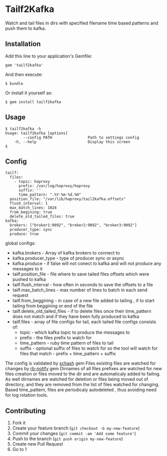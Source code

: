 # Tailf2Kafka

Watch and tail files in dirs with specified filename time based patterns and push them to kafka.


## Installation

Add this line to your application's Gemfile:

    gem 'tailf2kafka'

And then execute:

    $ bundle

Or install it yourself as:

    $ gem install tailf2kafka

## Usage

    $ tailf2kafka -h
    Usage: tailf2kafka [options]
            --config PATH                Path to settings config
        -h, --help                       Display this screen
    $

## Config

    tailf:
      files:
        - topic: haproxy
          prefix: /var/log/haproxy/haproxy
          suffix: ''
          time_pattern: ".%Y-%m-%d.%H"
      position_file: "/var/lib/haproxy/tail2kafka.offsets"
      flush_interval: 1
      max_batch_lines: 1024
      from_begining: true
      delete_old_tailed_files: true
    kafka:
      brokers: ["broker1:9092", "broker2:9092", "broker3:9092"]
      producer_type: sync
      produce: true

global configs:
* kafka.brokers - Array of kafka brokers to connect to
* kafka.producer_type - type of producer sync or async
* kafka.produce - if false will not conect to kafka and will not produce any messages to it
* tailf.position_file - file where to save tailed files offsets which were pushed to kafka
* tailf.flush_interval - how often in seconds to save the offsets to a file
* tailf.max_batch_lines - max number of lines to batch in each send request
* tailf.from_beggining - in case of a new file added to tailing , if to start tailing from beggining or end of the file
* tailf.delete_old_tailed_files - if to delete files once their time_pattern does not match and if they have been fully produced to kafka
* tailf.files - array of file configs for tail, each tailed file configs consists of:
  * topic - which kafka topic to produce the messages to
  * prefix - the files prefix to watch for
  * time_pattern - ruby time pattern of files to tail
  * suffix - optional suffix of files to watch for
so the tool will watch for files that match - prefix + time_pattern + suffix

The config is validated by [schash](https://github.com/ryotarai/schash) gem
Files existing files are watched for changes by [rb-notify](https://github.com/nex3/rb-inotify) gem
Dirnames of all files prefixes are watched for new files creation or files moved to the dir and are automaticaly
added to failing.
As well dirnames are watched for deletion or files being moved out of directory, and they are removed from the list of files watched for changing.
Based time_pattern, files are periodicaly autodeleted , thus avoiding need for log rotation tools.

## Contributing

1. Fork it
2. Create your feature branch (`git checkout -b my-new-feature`)
3. Commit your changes (`git commit -am 'Add some feature'`)
4. Push to the branch (`git push origin my-new-feature`)
5. Create new Pull Request
6. Go to 1
